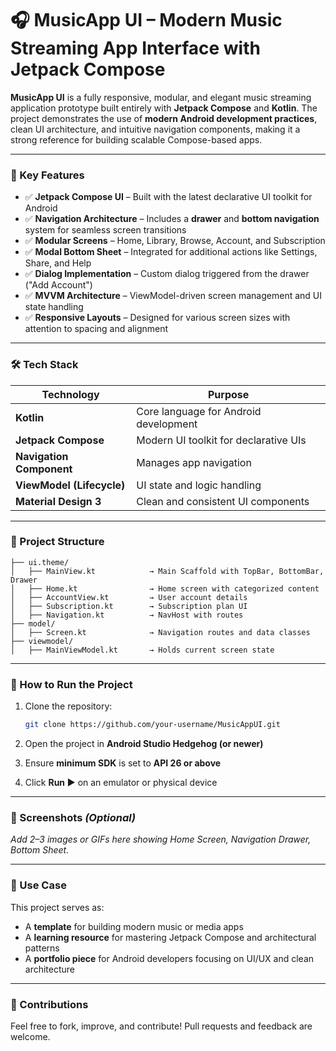 # 🎧 MusicApp UI – Modern Music Streaming App Interface with Jetpack Compose

**MusicApp UI** is a fully responsive, modular, and elegant music streaming application prototype built entirely with **Jetpack Compose** and **Kotlin**. The project demonstrates the use of **modern Android development practices**, clean UI architecture, and intuitive navigation components, making it a strong reference for building scalable Compose-based apps.

---

### 📱 Key Features

* ✅ **Jetpack Compose UI** – Built with the latest declarative UI toolkit for Android
* ✅ **Navigation Architecture** – Includes a **drawer** and **bottom navigation** system for seamless screen transitions
* ✅ **Modular Screens** – Home, Library, Browse, Account, and Subscription
* ✅ **Modal Bottom Sheet** – Integrated for additional actions like Settings, Share, and Help
* ✅ **Dialog Implementation** – Custom dialog triggered from the drawer ("Add Account")
* ✅ **MVVM Architecture** – ViewModel-driven screen management and UI state handling
* ✅ **Responsive Layouts** – Designed for various screen sizes with attention to spacing and alignment

---

### 🛠️ Tech Stack

| Technology                | Purpose                               |
| ------------------------- | ------------------------------------- |
| **Kotlin**                | Core language for Android development |
| **Jetpack Compose**       | Modern UI toolkit for declarative UIs |
| **Navigation Component**  | Manages app navigation                |
| **ViewModel (Lifecycle)** | UI state and logic handling           |
| **Material Design 3**     | Clean and consistent UI components    |

---

### 📂 Project Structure

```
├── ui.theme/
│   ├── MainView.kt            → Main Scaffold with TopBar, BottomBar, Drawer
│   ├── Home.kt                → Home screen with categorized content
│   ├── AccountView.kt         → User account details
│   ├── Subscription.kt        → Subscription plan UI
│   ├── Navigation.kt          → NavHost with routes
├── model/
│   ├── Screen.kt              → Navigation routes and data classes
├── viewmodel/
│   ├── MainViewModel.kt       → Holds current screen state
```

---

### 🚀 How to Run the Project

1. Clone the repository:

   ```bash
   git clone https://github.com/your-username/MusicAppUI.git
   ```
2. Open the project in **Android Studio Hedgehog (or newer)**
3. Ensure **minimum SDK** is set to **API 26 or above**
4. Click **Run ▶️** on an emulator or physical device

---

### 📸 Screenshots *(Optional)*

*Add 2–3 images or GIFs here showing Home Screen, Navigation Drawer, Bottom Sheet.*

---

### 📌 Use Case

This project serves as:

* A **template** for building modern music or media apps
* A **learning resource** for mastering Jetpack Compose and architectural patterns
* A **portfolio piece** for Android developers focusing on UI/UX and clean architecture

---

### 🙌 Contributions

Feel free to fork, improve, and contribute! Pull requests and feedback are welcome.

